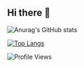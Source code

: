 ## Hi there 👋

![Anurag's GitHub stats](https://github-readme-stats.vercel.app/api?username=prasad-moru&show_icons=true&theme=synthwave)



[![Top Langs](https://github-readme-stats.vercel.app/api/top-langs/?username=prasad-moru)](https://github.com/prasad-moru/github-readme-stats)

![Profile Views](https://shields.io/badge/dynamic/json?color=blue&label=Profile%20Views&query=count&url=https://komarev.com/ghpvc/?username=prasad-moru)
